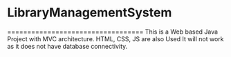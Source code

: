 # LibraryManagementSystem
==================================
This is a Web based Java Project with MVC architecture.
HTML, CSS, JS are also Used
It will not work as it does not have database connectivity.
